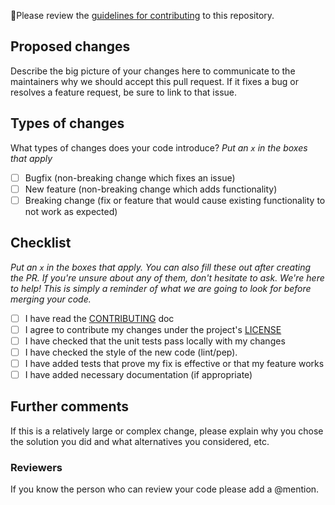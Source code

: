 🚨Please review the [guidelines for contributing](CONTRIBUTING.md) to this repository.

## Proposed changes

Describe the big picture of your changes here to communicate to the maintainers
why we should accept this pull request. If it fixes a bug or resolves a feature
request, be sure to link to that issue.

## Types of changes

What types of changes does your code introduce?
_Put an `x` in the boxes that apply_

- [ ] Bugfix (non-breaking change which fixes an issue)
- [ ] New feature (non-breaking change which adds functionality)
- [ ] Breaking change (fix or feature that would cause existing functionality to not work as expected)

## Checklist

_Put an `x` in the boxes that apply. You can also fill these out after creating
the PR. If you're unsure about any of them, don't hesitate to ask. We're here
to help! This is simply a reminder of what we are going to look for before
merging your code._

- [ ] I have read the [CONTRIBUTING](/CONTRIBUTING.md) doc
- [ ] I agree to contribute my changes under the project's [LICENSE](/LICENSE)
- [ ] I have checked that the unit tests pass locally with my changes
- [ ] I have checked the style of the new code (lint/pep).
- [ ] I have added tests that prove my fix is effective or that my feature works
- [ ] I have added necessary documentation (if appropriate)

## Further comments

If this is a relatively large or complex change, please explain why you chose
the solution you did and what alternatives you considered, etc.

### Reviewers
If you know the person who can review your code please add a @mention.
